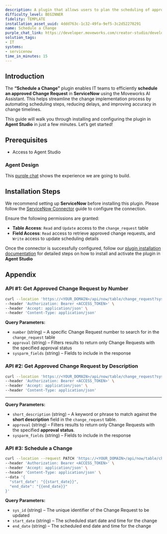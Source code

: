 ```yaml
---
description: A plugin that allows users to plan the scheduling of approved changes.
difficulty_level: BEGINNER
fidelity: TEMPLATE
installation_asset_uuid: 4ddd763c-1c32-49fa-9ef5-3c2d52278291
name: Schedule a Change
purple_chat_link: https://developer.moveworks.com/creator-studio/developer-tools/purple-chat?conversation=%7B%22messages%22%3A%5B%7B%22parts%22%3A%5B%7B%22richText%22%3A%22I+need+to+schedule+an+approved+change+in+ServiceNow%22%7D%5D%2C%22role%22%3A%22user%22%7D%2C%7B%22parts%22%3A%5B%7B%22richText%22%3A%22%3Cp%3EOkay%2C+I+can+help+with+that.+What+is+the+Change+Request+number+or+can+you+give+me+some+keywords+to+search+for+it%3F%3C%2Fp%3E%22%7D%5D%2C%22role%22%3A%22assistant%22%7D%2C%7B%22parts%22%3A%5B%7B%22richText%22%3A%22CHG0040551%22%7D%5D%2C%22role%22%3A%22user%22%7D%2C%7B%22parts%22%3A%5B%7B%22reasoningSteps%22%3A%5B%7B%22richText%22%3A%22Searching+for+change+request+%3Cb%3ECHG0040551%3C%2Fb%3E+in+ServiceNow.%22%2C%22status%22%3A%22success%22%7D%5D%7D%2C%7B%22richText%22%3A%22%3Cp%3EI+found+this+change+request%3A%3C%2Fp%3E%3Cul%3E%3Cli%3E%3Cb%3ENumber%3A%3C%2Fb%3E+CHG0040551%3C%2Fli%3E%3Cli%3E%3Cb%3EState%3A%3C%2Fb%3E+Approved%3C%2Fli%3E%3Cli%3E%3Cb%3EShort+Description%3A%3C%2Fb%3E+Increase+the+size+of+the+TEMP+tablespace+for+the+production+database.%3C%2Fli%3E%3C%2Ful%3E%3Cp%3EIs+this+the+correct+one%3F%3C%2Fp%3E%22%7D%2C%7B%22buttons%22%3A%5B%7B%22buttonText%22%3A%22Yes%2C+that%27s+right%22%2C%22style%22%3A%22filled%22%7D%2C%7B%22buttonText%22%3A%22No%2C+search+again%22%2C%22style%22%3A%22outlined%22%7D%5D%7D%5D%2C%22role%22%3A%22assistant%22%7D%2C%7B%22parts%22%3A%5B%7B%22richText%22%3A%22Yes%2C+that%27s+right%22%7D%5D%2C%22role%22%3A%22user%22%7D%2C%7B%22parts%22%3A%5B%7B%22richText%22%3A%22%3Cp%3EGreat.+When+would+you+like+to+schedule+the+planned+start+and+end+for+this+change%3F%3C%2Fp%3E%22%7D%5D%2C%22role%22%3A%22assistant%22%7D%2C%7B%22parts%22%3A%5B%7B%22richText%22%3A%22Let%27s+schedule+it+for+tomorrow+from+10+PM+to+11+PM.%22%7D%5D%2C%22role%22%3A%22user%22%7D%2C%7B%22parts%22%3A%5B%7B%22richText%22%3A%22%3Cp%3EOkay%2C+I+will+schedule+the+change+request+%3Cb%3ECHG0040551%3C%2Fb%3E+with+the+following+details%3A%3C%2Fp%3E%3Cul%3E%3Cli%3E%3Cb%3EShort+Description%3A%3C%2Fb%3E+Increase+the+size+of+the+TEMP+tablespace+for+the+production+database.%3C%2Fli%3E%3Cli%3E%3Cb%3EPlanned+Start%3A%3C%2Fb%3E+2023-10-27+10%3A00+PM%3C%2Fli%3E%3Cli%3E%3Cb%3EPlanned+End%3A%3C%2Fb%3E+2023-10-27+11%3A00+PM%3C%2Fli%3E%3C%2Ful%3E%3Cp%3EDoes+this+look+correct%3F%3C%2Fp%3E%22%7D%2C%7B%22buttons%22%3A%5B%7B%22buttonText%22%3A%22Confirm+Schedule%22%2C%22style%22%3A%22filled%22%7D%2C%7B%22buttonText%22%3A%22Edit+Details%22%2C%22style%22%3A%22outlined%22%7D%2C%7B%22buttonText%22%3A%22Cancel%22%2C%22style%22%3A%22outlined%22%7D%5D%7D%5D%2C%22role%22%3A%22assistant%22%7D%2C%7B%22parts%22%3A%5B%7B%22richText%22%3A%22Confirm+Schedule%22%7D%5D%2C%22role%22%3A%22user%22%7D%2C%7B%22parts%22%3A%5B%7B%22reasoningSteps%22%3A%5B%7B%22richText%22%3A%22Connecting+to+ServiceNow...%22%2C%22status%22%3A%22success%22%7D%2C%7B%22richText%22%3A%22Updating+schedule+for+change+request+%3Cb%3ECHG0040551%3C%2Fb%3E.%22%2C%22status%22%3A%22success%22%7D%5D%7D%2C%7B%22richText%22%3A%22%3Cp%3EDone%21+I%27ve+scheduled+the+change+request.%3C%2Fp%3E%22%7D%2C%7B%22citations%22%3A%5B%7B%22citationTitle%22%3A%22CHG0040551%22%2C%22connectorName%22%3A%22servicenow%22%7D%5D%7D%5D%2C%22role%22%3A%22assistant%22%7D%5D%7D
solution_tags:
- IT
systems:
- servicenow
time_in_minutes: 15
---
```


## Introduction

The **“Schedule a Change”** plugin enables IT teams to efficiently **schedule an approved Change Request** in **ServiceNow** using the Moveworks AI Assistant. This helps streamline the change implementation process by automating scheduling steps, reducing delays, and improving accuracy in change timelines.

This guide will walk you through installing and configuring the plugin in **Agent Studio** in just a few minutes. Let’s get started!

## **Prerequisites**

- Access to Agent Studio

### Agent Design

This [purple chat](https://developer.moveworks.com/creator-studio/developer-tools/purple-chat/?conversation=%7B%22messages%22%3A%5B%7B%22parts%22%3A%5B%7B%22richText%22%3A%22I+need+to+schedule+an+approved+change+in+ServiceNow%22%7D%5D%2C%22role%22%3A%22user%22%7D%2C%7B%22parts%22%3A%5B%7B%22richText%22%3A%22%3Cp%3EOkay%2C+I+can+help+with+that.+What+is+the+Change+Request+number+or+can+you+give+me+some+keywords+to+search+for+it%3F%3C%2Fp%3E%22%7D%5D%2C%22role%22%3A%22assistant%22%7D%2C%7B%22parts%22%3A%5B%7B%22richText%22%3A%22CHG0040551%22%7D%5D%2C%22role%22%3A%22user%22%7D%2C%7B%22parts%22%3A%5B%7B%22reasoningSteps%22%3A%5B%7B%22richText%22%3A%22Searching+for+change+request+%3Cb%3ECHG0040551%3C%2Fb%3E+in+ServiceNow.%22%2C%22status%22%3A%22success%22%7D%5D%7D%2C%7B%22richText%22%3A%22%3Cp%3EI+found+this+change+request%3A%3C%2Fp%3E%3Cul%3E%3Cli%3E%3Cb%3ENumber%3A%3C%2Fb%3E+CHG0040551%3C%2Fli%3E%3Cli%3E%3Cb%3EState%3A%3C%2Fb%3E+Approved%3C%2Fli%3E%3Cli%3E%3Cb%3EShort+Description%3A%3C%2Fb%3E+Increase+the+size+of+the+TEMP+tablespace+for+the+production+database.%3C%2Fli%3E%3C%2Ful%3E%3Cp%3EIs+this+the+correct+one%3F%3C%2Fp%3E%22%7D%2C%7B%22buttons%22%3A%5B%7B%22buttonText%22%3A%22Yes%2C+that%27s+right%22%2C%22style%22%3A%22filled%22%7D%2C%7B%22buttonText%22%3A%22No%2C+search+again%22%2C%22style%22%3A%22outlined%22%7D%5D%7D%5D%2C%22role%22%3A%22assistant%22%7D%2C%7B%22parts%22%3A%5B%7B%22richText%22%3A%22Yes%2C+that%27s+right%22%7D%5D%2C%22role%22%3A%22user%22%7D%2C%7B%22parts%22%3A%5B%7B%22richText%22%3A%22%3Cp%3EGreat.+When+would+you+like+to+schedule+the+planned+start+and+end+for+this+change%3F%3C%2Fp%3E%22%7D%5D%2C%22role%22%3A%22assistant%22%7D%2C%7B%22parts%22%3A%5B%7B%22richText%22%3A%22Let%27s+schedule+it+for+tomorrow+from+10+PM+to+11+PM.%22%7D%5D%2C%22role%22%3A%22user%22%7D%2C%7B%22parts%22%3A%5B%7B%22richText%22%3A%22%3Cp%3EOkay%2C+I+will+schedule+the+change+request+%3Cb%3ECHG0040551%3C%2Fb%3E+with+the+following+details%3A%3C%2Fp%3E%3Cul%3E%3Cli%3E%3Cb%3EShort+Description%3A%3C%2Fb%3E+Increase+the+size+of+the+TEMP+tablespace+for+the+production+database.%3C%2Fli%3E%3Cli%3E%3Cb%3EPlanned+Start%3A%3C%2Fb%3E+2023-10-27+10%3A00+PM%3C%2Fli%3E%3Cli%3E%3Cb%3EPlanned+End%3A%3C%2Fb%3E+2023-10-27+11%3A00+PM%3C%2Fli%3E%3C%2Ful%3E%3Cp%3EDoes+this+look+correct%3F%3C%2Fp%3E%22%7D%2C%7B%22buttons%22%3A%5B%7B%22buttonText%22%3A%22Confirm+Schedule%22%2C%22style%22%3A%22filled%22%7D%2C%7B%22buttonText%22%3A%22Edit+Details%22%2C%22style%22%3A%22outlined%22%7D%2C%7B%22buttonText%22%3A%22Cancel%22%2C%22style%22%3A%22outlined%22%7D%5D%7D%5D%2C%22role%22%3A%22assistant%22%7D%2C%7B%22parts%22%3A%5B%7B%22richText%22%3A%22Confirm+Schedule%22%7D%5D%2C%22role%22%3A%22user%22%7D%2C%7B%22parts%22%3A%5B%7B%22reasoningSteps%22%3A%5B%7B%22richText%22%3A%22Connecting+to+ServiceNow...%22%2C%22status%22%3A%22success%22%7D%2C%7B%22richText%22%3A%22Updating+schedule+for+change+request+%3Cb%3ECHG0040551%3C%2Fb%3E.%22%2C%22status%22%3A%22success%22%7D%5D%7D%2C%7B%22richText%22%3A%22%3Cp%3EDone%21+I%27ve+scheduled+the+change+request.%3C%2Fp%3E%22%7D%2C%7B%22citations%22%3A%5B%7B%22citationTitle%22%3A%22CHG0040551%22%2C%22connectorName%22%3A%22servicenow%22%7D%5D%7D%5D%2C%22role%22%3A%22assistant%22%7D%5D%7D) shows the experience we are going to build.

## **Installation Steps**

We recommend setting up **ServiceNow** before installing this plugin. Please follow the [ServiceNow Connector](https://developer.moveworks.com/marketplace/package/?id=servicenow&hist=home%2Cbrws#how-to-implement) guide to configure the connection.

Ensure the following permissions are granted:

- **Table Access**: `Read` and `Update` access to the `change_request` table
- **Field Access**: `Read` access to retrieve approved change requests, and `Write` access to update scheduling details

Once the connector is successfully configured, follow our [plugin installation documentation](https://help.moveworks.com/docs/ai-agent-marketplace-installation) for detailed steps on how to install and activate the plugin in **Agent Studio**

## **Appendix**

### API #1: **Get Approved Change Request by Number**

```bash
curl --location 'https://<YOUR_DOMAIN>/api/now/table/change_request?sysparm_query=numberLIKE{{change_number}}%5Eapproval%3Dapproved&sysparm_fields=sys_id%2Cnumber%2Capproval%2Cstate%2Cshort_description' \
--header 'Authorization: Bearer <ACCESS_TOKEN>' \
--header 'Accept: application/json' \
--header 'Content-Type: application/json'
```

**Query Parameters:**

- `number` (string) – A specific Change Request number to search for in the `change_request` table
- `approval` (string) – Filters results to return only Change Requests with the specified approval status
- `sysparm_fields` (string) – Fields to include in the response

### **API #2: Get Approved Change Request by Description**

```bash
curl --location 'https://<YOUR_DOMAIN>/api/now/table/change_request?sysparm_query=short_descriptionLIKE{{short_desc}}^approval=approved&sysparm_fields=sys_id,number,approval,state,short_description' \
--header 'Authorization: Bearer <ACCESS_TOKEN>' \
--header 'Accept: application/json' \
--header 'Content-Type: application/json'
```

---

**Query Parameters:**

- `short_description` (string) – A keyword or phrase to match against the **short description** field in the `change_request` table.
- `approval` (string) – Filters results to return only Change Requests with the specified **approval status**.
- `sysparm_fields` (string) – Fields to include in the response

### API #3: **Schedule a Change**

```bash
curl --location --request PATCH 'https://<YOUR_DOMAIN>/api/now/table/change_request/{{sys_id}}' \
--header 'Authorization: Bearer <ACCESS_TOKEN>' \
--header 'Accept: application/json' \
--header 'Content-Type: application/json' \
--data '{
  "start_date": "{{start_date}}",
  "end_date": "{{end_date}}"
}'
```

**Query Parameters:**

- `sys_id` (string) – The unique identifier of the Change Request to be updated
- `start_date` (string) – The scheduled start date and time for the change
- `end_date` (string) – The scheduled end date and time for the change